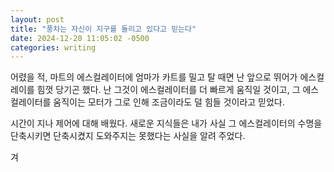 ```yaml
---
layout: post
title: "풍차는 자신이 지구를 돌리고 있다고 믿는다"
date: 2024-12-20 11:05:02 -0500
categories: writing
---
```


어렸을 적, 마트의 에스컬레이터에 엄마가 카트를 밀고 탈 때면 난 앞으로 뛰어가 에스컬레이를 힘껏 당기곤 했다. 난 그것이 에스컬레이터를 더 빠르게 움직일 것이고, 그 에스컬레이터를 움직이는 모터가 그로 인해 조금이라도 덜 힘들 것이라고 믿었다.

시간이 지나 제어에 대해 배웠다. 새로운 지식들은 내가 사실 그 에스컬레이터의 수명을 단축시키면 단축시켰지 도와주지는 못했다는 사실을 알려 주었다.

겨
